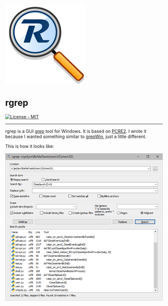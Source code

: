 ![rgrep](src/res/rgrep.png "rgrep")
# rgrep

[![License - MIT](https://img.shields.io/badge/license-MIT-green)](https://spdx.org/licenses/MIT.html)

-----

rgrep is a GUI [grep](https://en.wikipedia.org/wiki/Grep) tool for Windows.
It is based on [PCRE2](https://www.pcre.org). I wrote it because I wanted
something similar to [grepWin](https://github.com/stefankueng/grepWin), just a
little different.

This is how it looks like:


![screen shot](src/res/rgrep_scsh.png "screen shot")
